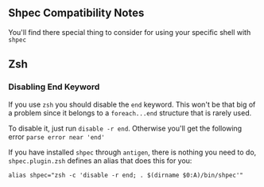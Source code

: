 Shpec Compatibility Notes
-------------------------

You'll find there special thing to consider for using your specific shell with `shpec`


## Zsh

### Disabling End Keyword
If you use `zsh` you should disable the `end` keyword. This won't be that big of a problem
since it belongs to a `foreach...end` structure that is rarely used.

To disable it, just run `disable -r end`.
Otherwise you'll get the following error `parse error near 'end'`

If you have installed `shpec` through `antigen`, there is nothing you need to do,
`shpec.plugin.zsh` defines an alias that does this for you:

    alias shpec="zsh -c 'disable -r end; . $(dirname $0:A)/bin/shpec'"
